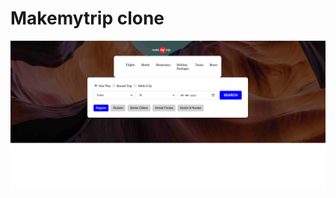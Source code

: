 # Makemytrip clone

![img alt](https://github.com/niyati12309/makemytripclone/blob/main/Screenshot%202025-02-01%20111209.png?raw=true)
